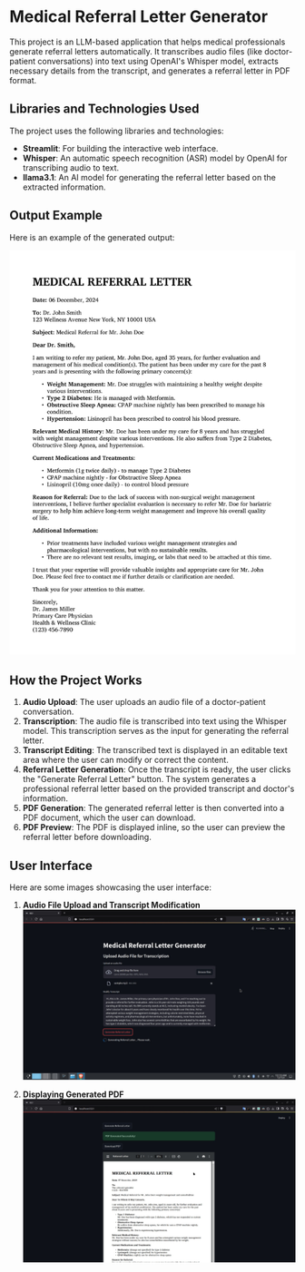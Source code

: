 # Medical Referral Letter Generator

This project is an LLM-based application that helps medical professionals generate referral letters automatically. It transcribes audio files (like doctor-patient conversations) into text using OpenAI's Whisper model, extracts necessary details from the transcript, and generates a referral letter in PDF format.

## Libraries and Technologies Used

The project uses the following libraries and technologies:

- **Streamlit**: For building the interactive web interface.
- **Whisper**: An automatic speech recognition (ASR) model by OpenAI for transcribing audio to text.
- **llama3.1**: An AI model for generating the referral letter based on the extracted information.

## Output Example

Here is an example of the generated output:

![Generated Referral Letter](images/output.jpg)

## How the Project Works

1. **Audio Upload**: The user uploads an audio file of a doctor-patient conversation.
2. **Transcription**: The audio file is transcribed into text using the Whisper model. This transcription serves as the input for generating the referral letter.
3. **Transcript Editing**: The transcribed text is displayed in an editable text area where the user can modify or correct the content.
4. **Referral Letter Generation**: Once the transcript is ready, the user clicks the "Generate Referral Letter" button. The system generates a professional referral letter based on the provided transcript and doctor's information.
5. **PDF Generation**: The generated referral letter is then converted into a PDF document, which the user can download.
6. **PDF Preview**: The PDF is displayed inline, so the user can preview the referral letter before downloading.

## User Interface

Here are some images showcasing the user interface:

1. **Audio File Upload and Transcript Modification**  
   ![Transcript Input](images/1.jpeg)

2. **Displaying Generated PDF**  
   ![display pdf](images/2.jpeg)

